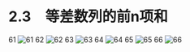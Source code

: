 # 2.3　等差数列的前n项和

61
![61](../../book/人教版高中数学A版必修5/人教版高中数学A版必修5_61.png)
62
![62](../../book/人教版高中数学A版必修5/人教版高中数学A版必修5_62.png)
63
![63](../../book/人教版高中数学A版必修5/人教版高中数学A版必修5_63.png)
64
![64](../../book/人教版高中数学A版必修5/人教版高中数学A版必修5_64.png)
65
![65](../../book/人教版高中数学A版必修5/人教版高中数学A版必修5_65.png)
66
![66](../../book/人教版高中数学A版必修5/人教版高中数学A版必修5_66.png)
